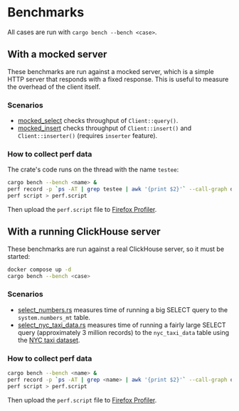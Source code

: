 # Benchmarks

All cases are run with `cargo bench --bench <case>`.

## With a mocked server

These benchmarks are run against a mocked server, which is a simple HTTP server that responds with a fixed response.
This is useful to measure the overhead of the client itself.

### Scenarios

* [mocked_select](mocked_select.rs) checks throughput of `Client::query()`.
* [mocked_insert](mocked_insert.rs) checks throughput of `Client::insert()` and `Client::inserter()`
  (requires `inserter` feature).

### How to collect perf data

The crate's code runs on the thread with the name `testee`:

```bash
cargo bench --bench <name> &
perf record -p `ps -AT | grep testee | awk '{print $2}'` --call-graph dwarf,65528 --freq 5000 -g -- sleep 5
perf script > perf.script
```

Then upload the `perf.script` file to [Firefox Profiler].

## With a running ClickHouse server

These benchmarks are run against a real ClickHouse server, so it must be started:

```bash
docker compose up -d
cargo bench --bench <case>
```

### Scenarios

* [select_numbers.rs](select_numbers.rs) measures time of running a big SELECT query to the `system.numbers_mt` table.
* [select_nyc_taxi_data.rs](select_nyc_taxi_data.rs) measures time of running a fairly large SELECT query (approximately
  3 million records) to the `nyc_taxi_data` table using the [NYC taxi dataset].

### How to collect perf data

```bash
cargo bench --bench <name> &
perf record -p `ps -AT | grep <name> | awk '{print $2}'` --call-graph dwarf,65528 --freq 5000 -g -- sleep 5
perf script > perf.script
```

Then upload the `perf.script` file to [Firefox Profiler].

<!-- links -->

[Firefox Profiler]: https://profiler.firefox.com

[NYC taxi dataset]: https://clickhouse.com/docs/getting-started/example-datasets/nyc-taxi#create-the-table-trips